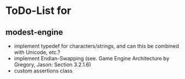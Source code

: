 # ToDo-List for
## modest-engine

- implement typedef for characters/strings, and can this be combined with Unicode, etc.?
- implement Endian-Swapping (see. Game Engine Architecture by Gregory, Jason: Section 3.2.1.6)
- custom assertions class